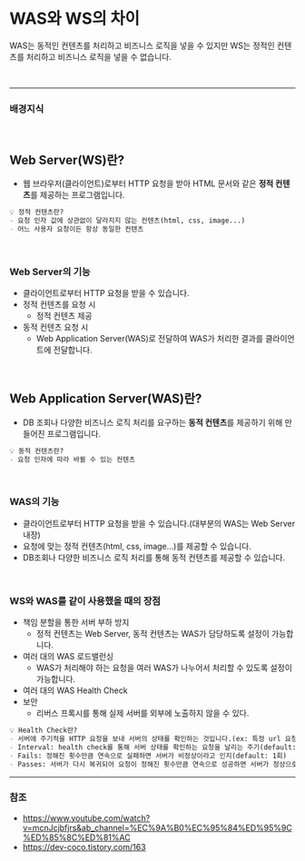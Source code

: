 # WAS와 WS의 차이
WAS는 동적인 컨텐츠를 처리하고 비즈니스 로직을 넣을 수 있지만 WS는 정적인 컨텐츠를 처리하고 비즈니스 로직을 넣을 수 없습니다.

<br>

---

### 배경지식

<br>

## Web Server(WS)란?
- 웹 브라우저(클라이언트)로부터 HTTP 요청을 받아 HTML 문서와 같은 **정적 컨텐츠**를 제공하는 프로그램입니다.

```markdown
💡 정적 컨텐츠란?
- 요청 인자 값에 상관없이 달라지지 않는 컨텐츠(html, css, image...)
- 어느 사용자 요청이든 항상 동일한 컨텐츠
```

<br>

### Web Server의 기능 
- 클라이언트로부터 HTTP 요청을 받을 수 있습니다.
- 정적 컨텐츠를 요청 시
    - 정적 컨텐츠 제공
- 동적 컨텐츠 요청 시
    - Web Application Server(WAS)로 전달하여 WAS가 처리한 결과를 클라이언트에 전달합니다.

<br>

## Web Application Server(WAS)란?
- DB 조회나 다양한 비즈니스 로직 처리를 요구하는 **동적 컨텐츠**를 제공하기 위해 만들어진 프로그램입니다.
```markdown
💡 동적 컨텐츠란?
- 요청 인자에 따라 바뀔 수 있는 컨텐츠
```

<br>

### WAS의 기능
- 클라이언트로부터 HTTP 요청을 받을 수 있습니다.(대부분의 WAS는 Web Server 내장)
- 요청에 맞는 정적 컨텐츠(html, css, image...)를 제공할 수 있습니다.
- DB조회나 다양한 비즈니스 로직 처리를 통해 동적 컨텐츠를 제공할 수 있습니다.

<br>

### WS와 WAS를 같이 사용했을 때의 장점
- 책임 분할을 통한 서버 부하 방지
    - 정적 컨텐츠는 Web Server, 동적 컨텐츠는 WAS가 담당하도록 설정이 가능합니다.
- 여러 대의 WAS 로드밸런싱
    - WAS가 처리해야 하는 요청을 여러 WAS가 나누어서 처리할 수 있도록 설정이 가능합니다.
- 여러 대의 WAS Health Check
- 보안
    - 리버스 프록시를 통해 실제 서버를 외부에 노출하지 않을 수 있다.
```markdown
💡 Health Check란?
- 서버에 주기적을 HTTP 요청을 보내 서버의 상태를 확인하는 것입니다.(ex: 특정 url 요청에 200 응답이 오는지)
- Interval: health check를 통해 서버 상태를 확인하는 요청을 날리는 주기(default: 5초)
- Fails: 정해진 횟수만큼 연속으로 실패하면 서버가 비정상이라고 인지(default: 1회)
- Passes: 서버가 다시 복귀되어 요청이 정해진 횟수만큼 연속으로 성공하면 서버가 정상으로 인지(default: 1회)
```

---
### 참조
- https://www.youtube.com/watch?v=mcnJcjbfjrs&ab_channel=%EC%9A%B0%EC%95%84%ED%95%9C%ED%85%8C%ED%81%AC
- https://dev-coco.tistory.com/163